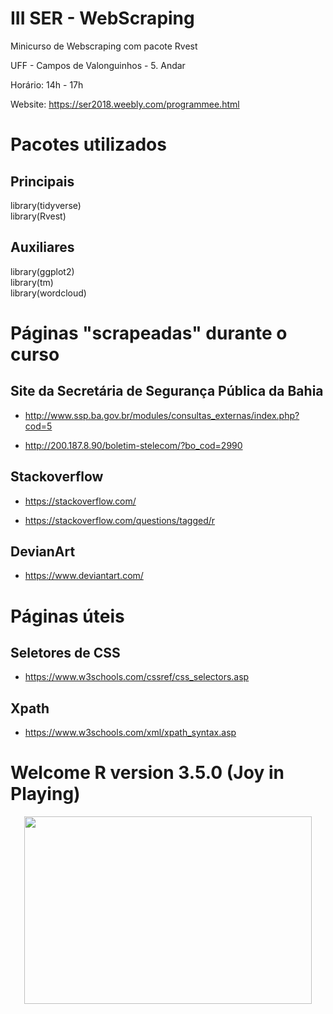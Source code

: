# III SER - WebScraping

Minicurso de Webscraping com pacote Rvest

UFF - Campos de Valonguinhos - 5. Andar

Horário: 14h - 17h

Website: https://ser2018.weebly.com/programmee.html

# Pacotes utilizados

## Principais

library(tidyverse)  
library(Rvest)

## Auxiliares

library(ggplot2)  
library(tm)  
library(wordcloud)  

# Páginas "scrapeadas" durante o curso

## Site da Secretária de Segurança Pública da Bahia

- http://www.ssp.ba.gov.br/modules/consultas_externas/index.php?cod=5

- http://200.187.8.90/boletim-stelecom/?bo_cod=2990

## Stackoverflow

- https://stackoverflow.com/

- https://stackoverflow.com/questions/tagged/r

## DevianArt

- https://www.deviantart.com/

# Páginas úteis

## Seletores de CSS

- https://www.w3schools.com/cssref/css_selectors.asp

## Xpath

- https://www.w3schools.com/xml/xpath_syntax.asp


# Welcome R version 3.5.0 (Joy in Playing)

<p align="center">
  <img width="460" height="300" src="https://i.pinimg.com/236x/44/21/de/4421de17ce2dc4cd3843ba00b224fbe0--music-jokes-music-humor.jpg">
</p>

